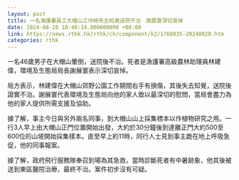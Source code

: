 ```yaml
---
layout: post
title: 一名漁護署員工大帽山工作時失去知覺送院不治　謝展寰深切哀悼
date: 2024-08-28 18:40:14.000000000 +08:00
link: https://news.rthk.hk/rthk/ch/component/k2/1768035-20240828.htm
categories: rthk
---
```


一名46歲男子在大帽山暈倒，送院後不治。死者是漁護署高級農林助理員林建偉，環境及生態局局長謝展寰表示深切哀悼。

局方表示，林建偉在大帽山郊野公園工作期間右手有損傷，其後失去知覺，送院後證實不治。謝展寰代表環境及生態局向他的家人致以最深切的慰問，當局會盡力為他的家人提供所需支援及協助。

據了解，事主今日與另外兩名同事，到大帽山山上採集標本以作植物研究之用。一行3人早上由大帽山正門位置開始出發，大約於30分鐘後到達離正門大約500至600位的山坡開始採集樣本。直至早上約11時，同行人士見到事主跪在地上呼吸急促，他的同事報案。

據了解，政府飛行服務隊奉召到場為其急救，當時診斷死者有中暑跡象，他其後被送到東區醫院治療，最終不治。案件初步沒有可疑。　
